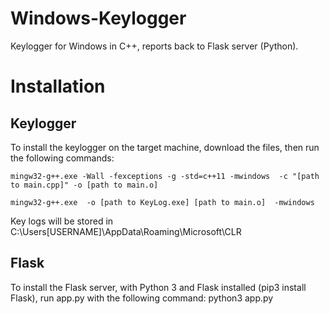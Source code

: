 # Windows-Keylogger
Keylogger for Windows in C++, reports back to Flask server (Python).

# Installation
## Keylogger
To install the keylogger on the target machine, download the files, then run the following commands:

`mingw32-g++.exe -Wall -fexceptions -g -std=c++11 -mwindows  -c "[path to main.cpp]" -o [path to main.o]`

`mingw32-g++.exe  -o [path to KeyLog.exe] [path to main.o]  -mwindows`

Key logs will be stored in C:\Users\[USERNAME]\AppData\Roaming\Microsoft\CLR

## Flask
To install the Flask server, with Python 3 and Flask installed (pip3 install Flask), run app.py with the following command:
python3 app.py
